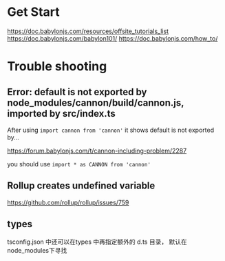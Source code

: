 # Get Start
https://doc.babylonjs.com/resources/offsite_tutorials_list
https://doc.babylonjs.com/babylon101/
https://doc.babylonjs.com/how_to/

# Trouble shooting


## Error: default is not exported by node_modules/cannon/build/cannon.js, imported by src/index.ts

After using `import cannon from 'cannon'` it shows default is not exported by...


https://forum.babylonjs.com/t/cannon-including-problem/2287

you should use  `import * as CANNON from 'cannon'`


## Rollup creates undefined variable
https://github.com/rollup/rollup/issues/759


## types
tsconfig.json 中还可以在types 中再指定额外的 d.ts 目录， 默认在node_modules下寻找